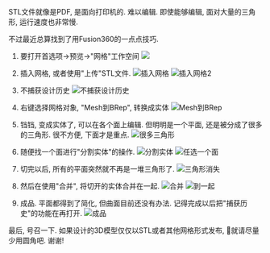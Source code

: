 <!--
.. title: 用Fusion360编辑STL
.. slug: edit-STL-with-Fusion360
.. date: 2018-4-3 2:30 UTC+08:00
.. tags: 3D print
.. category:
.. link:
.. description:
.. type: text
-->

STL文件就像是PDF, 是面向打印机的. 难以编辑. 即使能够编辑, 面对大量的三角形, 运行速度也非常慢.

不过最近总算找到了用Fusion360的一点点技巧.

<!-- TEASER_END -->

1. 要打开首选项->预览->"网格"工作空间
![](https://i.loli.net/2018/04/03/5ac2756be46a2.png)

1. 插入网格, 或者使用"上传"STL文件.
![插入网格](https://i.loli.net/2018/04/03/5ac275c903dd1.png)
![插入网格2](https://i.loli.net/2018/04/03/5ac275c97231b.png)

1. 不捕获设计历史
![不捕获设计历史](https://i.loli.net/2018/04/03/5ac275cab7bff.png)

1. 右键选择网格对象, "Mesh到BRep", 转换成实体
![Mesh到BRep](https://i.loli.net/2018/04/03/5ac275ca15a81.png)

1. 铛铛, 变成实体了, 可以在各个面上编辑. 但明明是一个平面, 还是被分成了很多的三角形. 很不方便, 下面才是重点.
![很多三角形](https://i.loli.net/2018/04/03/5ac275c9e694b.png)


1. 随便找一个面进行"分割实体"的操作.
![分割实体](https://i.loli.net/2018/04/03/5ac275ca86ccb.png)
![任选一个面](https://i.loli.net/2018/04/03/5ac275ca84e6a.png)

1. 切完以后, 所有的平面突然就不再是一堆三角形了.
![三角形消失](https://i.loli.net/2018/04/03/5ac2780923f8c.png)

1. 然后在使用"合并", 将切开的实体合并在一起.
![合并](https://i.loli.net/2018/04/03/5ac2784911a66.png)
![到一起](https://i.loli.net/2018/04/03/5ac275ca4f95b.png)

1. 成品. 平面都得到了简化, 但曲面目前还没有办法. 记得完成以后把"捕获历史"的功能在再打开.
![成品](https://i.loli.net/2018/04/03/5ac27884f2f99.png)

最后, 号召一下. 如果设计的3D模型仅仅以STL或者其他网格形式发布, 就请尽量少用圆角吧. 谢谢!
